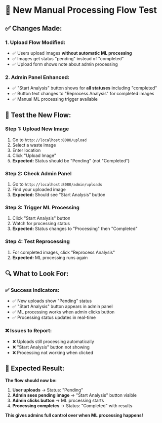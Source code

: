 # 🚀 New Manual Processing Flow Test

## ✅ **Changes Made:**

### **1. Upload Flow Modified:**
- ✅ Users upload images **without automatic ML processing**
- ✅ Images get status "pending" instead of "completed"
- ✅ Upload form shows note about admin processing

### **2. Admin Panel Enhanced:**
- ✅ "Start Analysis" button shows for **all statuses** including "completed"
- ✅ Button text changes to "Reprocess Analysis" for completed images
- ✅ Manual ML processing trigger available

## 🎯 **Test the New Flow:**

### **Step 1: Upload New Image**
1. Go to `http://localhost:8080/upload`
2. Select a waste image
3. Enter location
4. Click "Upload Image"
5. **Expected:** Status should be "Pending" (not "Completed")

### **Step 2: Check Admin Panel**
1. Go to `http://localhost:8080/admin/uploads`
2. Find your uploaded image
3. **Expected:** Should see "Start Analysis" button

### **Step 3: Trigger ML Processing**
1. Click "Start Analysis" button
2. Watch for processing status
3. **Expected:** Status changes to "Processing" then "Completed"

### **Step 4: Test Reprocessing**
1. For completed images, click "Reprocess Analysis"
2. **Expected:** ML processing runs again

## 🔍 **What to Look For:**

### **✅ Success Indicators:**
- ✅ New uploads show "Pending" status
- ✅ "Start Analysis" button appears in admin panel
- ✅ ML processing works when admin clicks button
- ✅ Processing status updates in real-time

### **❌ Issues to Report:**
- ❌ Uploads still processing automatically
- ❌ "Start Analysis" button not showing
- ❌ Processing not working when clicked

## 🎉 **Expected Result:**

**The flow should now be:**
1. **User uploads** → Status: "Pending" 
2. **Admin sees pending image** → "Start Analysis" button visible
3. **Admin clicks button** → ML processing starts
4. **Processing completes** → Status: "Completed" with results

**This gives admins full control over when ML processing happens!** 